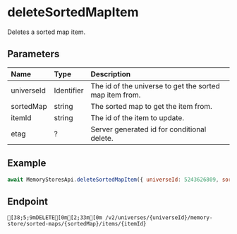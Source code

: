 
# deleteSortedMapItem
Deletes a sorted map item.


## Parameters
| Name       | Type       | Description                                             |
| :--------- | :--------- | :------------------------------------------------------ |
| universeId | Identifier | The id of the universe to get the sorted map item from. |
| sortedMap  | string     | The sorted map to get the item from.                    |
| itemId     | string     | The id of the item to update.                           |
| etag       | ?          | Server generated id for conditional delete.             |



## Example
```js copy showLineNumbers
await MemoryStoresApi.deleteSortedMapItem({ universeId: 5243626809, sortedMap: "MySortedMap", itemId: "Testing1234" }); 
```

## Endpoint
```ansi
[38;5;9mDELETE[0m[2;33m[0m /v2/universes/{universeId}/memory-store/sorted-maps/{sortedMap}/items/{itemId}
```
  